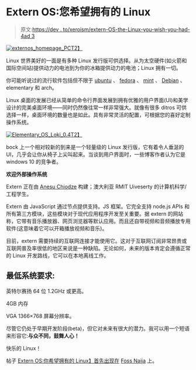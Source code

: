 # Extern OS:您希望拥有的 Linux

> 原文:[https://dev . to/xeroism/extern-OS-the-Linux-you-wish-you-had-4ad 3](https://dev.to/xeroxism/extern-os-the-linux-you-wish-you-had-4ad3)

[![externos_homepage_PC](../Images/ae2801a8275bf7d698ffcf68e589c982.png)T2】](https://i0.wp.com/fossnaija.com/wp-content/uploads/2018/10/externos_pc.png?ssl=1)

Linux 世界美好的一面是有多种 Linux 发行版可供选择。从为太空硬件(如火箭和国际空间站)提供动力的电池到为你的冰箱提供动力的电池；Linux 拥有一切。

你可能听说过的流行软件包括但不限于 [ubuntu](https://fossnaija.com/linux-installation-dual-booting-with-windows-7/) 、 [fedora](https://fossnaija.com/installing-software-on-linux-using-gui/) 、 [mint](https://fossnaija.com/installing-software-on-linux-using-gui/) 、 [Debian](https://fossnaija.com/installing-software-on-linux-using-gui/) 、elementary 和 arch。

Linux 桌面的发展已经从简单的命令行界面发展到拥有优雅的用户界面(UI)和美学设计的完美桌面环境——同时仍然像往常一样非常强大。就像有很多 ditros 可供选择一样，桌面环境的数量也是如此。具有非常灵活的配置，可根据您的喜好定制操作系统。

[![Elementary_OS_Loki_0.4](../Images/1759cffaf3f093142d72572b765914ad.png)T2】](https://i2.wp.com/fossnaija.com/wp-content/uploads/2018/10/Elementary_OS_Loki_0.4.png?ssl=1)

bock 上一个相对较新的到来是一个轻量级的 Linux 发行版，它有着令人垂涎的 UI，几乎会让你从椅子上尖叫起来。当谈到用户界面时，一些博客作者认为它是 windows 10 的竞争者。

**欢迎外部操作系统**

Extern 正在由 [Anesu Chiodze](https://twitter.com/AnesuChiodze) 构建；澳大利亚 RMIT Uiveserty 的计算机科学/工程学生。

Extern 由 JavaScript 通过节点提供支持。JS 框架。它完全支持 node.js APIs 和所有第三方模块，这些模块对于现代应用程序开发至关重要。据 extern 的网站称，它带有音乐播放器、网页浏览器等默认应用。而且还自带视频和音频播放专用软件(这意味着它可以开箱播放视频和音乐)。

目前，extern 需要持续的互联网连接才能使用它。这对于互联网订阅非常昂贵或互联网普及率很低的地区来说是一种缺陷。无论如何，未来的版本肯定会遵循正常的 Linux 开发路线，它可以在本地离线工作。

## [](#minimum-system-requirement)**最低系统要求:**

英特尔赛扬 64 位 1.2GHz 或更高。

4GB 内存

VGA 1366×768 屏幕分辨率。

尽管它仍处于早期开发阶段(beta)，但它对未来有很大的潜力。我可以用一个短语来形容它:**与众不同，鼓舞人心！**

快乐的 Linux！

帖子 [Extern OS:你希望拥有的 Linux】首先出现在](https://fossnaija.com/extern-os-the-linux-you-wish-you-had/) [Foss Naija](https://fossnaija.com) 上。